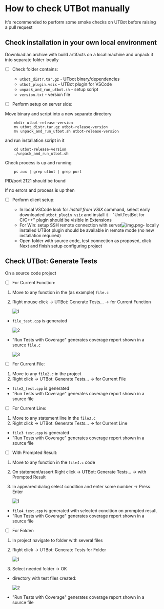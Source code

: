 # How to check UTBot manually

It's recommended to perform some smoke checks on UTBot before raising a pull request

## Check installation in your own local environment

Download an archive with build artifacts on a local machine and unpack it into separate folder locally


- [ ] Check folder contains:

   - ```utbot_distr.tar.gz``` - UTbot binary/dependencies
   - ```utbot_plugin.vsix``` - UTBot plugin for VSCode
   - ```unpack_and_run_utbot.sh``` - setup script
   - ```version.txt``` - version file


- [ ] Perform setup on server side:
 
Move binary and script into a new separate directory

```
    mkdir utbot-release-version
    mv utbot_distr.tar.gz utbot-release-version
    mv unpack_and_run_utbot.sh utbot-release-version
```
and run installation script in it
```
    cd utbot-release-version
    ./unpack_and_run_utbot.sh
```
Check process is up and running

```
    ps aux | grep utbot | grep port
```

PID/port 2121 should be found

 If no errors and process is up then 

- [ ]  Perform client setup:

   - In local VSCode look for *Install from VSIX* command, select early downloaded ```utbot_plugin.vsix``` and install it - "UnitTestBot for C/C++" plugin should be visible in Extensions
   - For Win: setup SSH remote connection with server![img.png](img.png)- locally installed UTBot plugin should be available in remote mode (no new installation required)
   - Open folder with source code, test connection as proposed, click Next and finish setup configuring project

## Check UTBot: Generate Tests
On a source code project
- [ ] For Current Function:
1. Move to any function in the (as example) ```file.c``` 
2. Right mouse click &rarr; UTBot: Generate Tests... &rarr;  for Current Function
   
   ![1](pics/VSCode_CurrentFunction.png "Generating tests example")
   
- ```file_test.cpp``` is generated
  
   ![2](pics/VSCode_CurrentFunction2.png "Run Tests With Coverage")
  
- "Run Tests with Coverage" generates coverage report shown in a source ```file.c```
   
   ![3](pics/VSCode_CurrentFunction3.png "Coverage ")


- [ ] For Current File:
1. Move to any `file2.c` in the project
2. Right click &rarr; UTBot: Generate Tests... &rarr;  for Current File
- `file2_test.cpp` is generated
- "Run Tests with Coverage" generates coverage report shown in a source file
  

- [ ] For Current Line:
1. Move to any statement line in the `file3.c` 
2. Right click &rarr; UTBot: Generate Tests... &rarr;  for Current Line
- `file3_test.cpp` is generated
- "Run Tests with Coverage" generates coverage report shown in a source file


- [ ] With Prompted Result:
1. Move to any function in the `file4.c` code
2. On statement/assert Right click &rarr; UTBot: Generate Tests... &rarr;  with Prompted Result
3. In appeared dialog select condition and enter some number  &rarr; Press Enter

   ![1](pics/VSCode_withPrompted1.png "Prompted Input ")

- `file4_test.cpp` is generated with selected condition on prompted result
- "Run Tests with Coverage" generates coverage report shown in a source file


- [ ] For Folder:
1. In project navigate to folder with several files
2. Right click &rarr; UTBot: Generate Tests for Folder
   
   ![1](pics/VSCode_ForFolder1.png "Generating tests for folder example")
   
3. Select needed folder &rarr; OK
- directory with test files created:
  
   ![2](pics/VSCode_ForFolder3.png "Generated folder")
  
- "Run Tests with Coverage" generates coverage report shown in a source file
  







